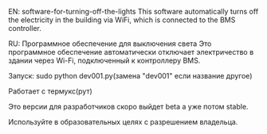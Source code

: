 EN: software-for-turning-off-the-lights
This software automatically turns off the electricity in the building via WiFi, which is connected to the BMS controller.


RU: Программное обеспечение для выключения света
Это программное обеспечение автоматически отключает электричество в здании через Wi-Fi, подключенный к контроллеру BMS.

Запуск:
sudo python dev001.py(замена "dev001" если название другое)

Работает с термукс(рут)

Это версии для разработчиков скоро выйдет beta а уже потом stable.

Используйте в образовательных целях с разрешением владельца.
